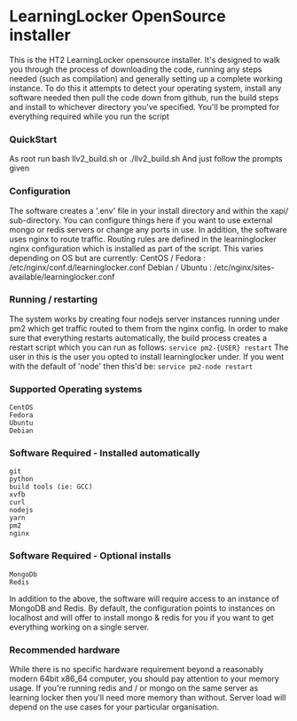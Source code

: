 # LearningLocker OpenSource installer

This is the HT2 LearningLocker opensource installer. It's designed to walk you through the process of 
downloading the code, running any steps needed (such as compilation) and generally setting up a complete 
working instance. To do this it attempts to detect your operating system, install any software needed
then pull the code down from github, run the build steps and install to whichever directory you've 
specified. You'll be prompted for everything required while you run the script 


### QuickStart
As root run
	bash llv2_build.sh
		or
	./llv2_build.sh
And just follow the prompts given


### Configuration
The software creates a '.env' file in your install directory and within the xapi/ sub-directory. You can
configure things here if you want to use external mongo or redis servers or change any ports in use.
In addition, the software uses nginx to route traffic. Routing rules are defined in the learninglocker 
nginx configuration which is installed as part of the script. This varies depending on OS but are 
currently:
	CentOS / Fedora : /etc/nginx/conf.d/learninglocker.conf
	Debian / Ubuntu : /etc/nginx/sites-available/learninglocker.conf


### Running / restarting
The system works by creating four nodejs server instances running under pm2 which get traffic routed 
to them from the nginx config. In order to make sure that everything restarts automatically, the build 
process creates a restart script which you can run as follows:
	`service pm2-{USER} restart`
The user in this is the user you opted to install learninglocker under. If you went with the default of
'node' then this'd be:
	`service pm2-node restart`


### Supported Operating systems
	CentOS
	Fedora
	Ubuntu
	Debian

### Software Required - Installed automatically
	git
	python
	build tools (ie: GCC)
	xvfb
	curl
	nodejs
	yarn
	pm2
	nginx

### Software Required - Optional installs
	MongoDb
	Redis

In addition to the above, the software will require access to an instance of MongoDB and Redis. By default, 
the configuration points to instances on localhost and will offer to install mongo & redis for you if you
want to get everything working on a single server.


### Recommended hardware
While there is no specific hardware requirement beyond a reasonably modern 64bit x86_64 computer, you should
pay attention to your memory usage. If you're running redis and / or mongo on the same server as learning 
locker then you'll need more memory than without. Server load will depend on the use cases for your particular
organisation.
